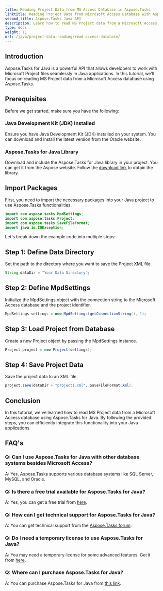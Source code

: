 ```yaml
---
title: Reading Project Data from MS Access Database in Aspose.Tasks
linktitle: Reading Project Data from Microsoft Access Database with Aspose.Tasks
second_title: Aspose.Tasks Java API
description: Learn how to read MS Project data from a Microsoft Access database using Aspose.Tasks for Java. Follow our step-by-step tutorial for seamless integration.
type: docs
weight: 11
url: /java/project-data-reading/read-access-database/
---
```

## Introduction
Aspose.Tasks for Java is a powerful API that allows developers to work with Microsoft Project files seamlessly in Java applications. In this tutorial, we'll focus on reading MS Project data from a Microsoft Access database using Aspose.Tasks.
## Prerequisites
Before we get started, make sure you have the following:
### Java Development Kit (JDK) Installed
Ensure you have Java Development Kit (JDK) installed on your system. You can download and install the latest version from the Oracle website.
### Aspose.Tasks for Java Library
Download and include the Aspose.Tasks for Java library in your project. You can get it from the Aspose website. Follow the [download link](https://releases.aspose.com/tasks/java/) to obtain the library.

## Import Packages
First, you need to import the necessary packages into your Java project to use Aspose.Tasks functionalities.
```java
import com.aspose.tasks.MpdSettings;
import com.aspose.tasks.Project;
import com.aspose.tasks.SaveFileFormat;
import java.io.IOException;
```

Let's break down the example code into multiple steps:
## Step 1: Define Data Directory
Set the path to the directory where you want to save the Project XML file.
```java
String dataDir = "Your Data Directory";
```
## Step 2: Define MpdSettings
Initialize the MpdSettings object with the connection string to the Microsoft Access database and the project identifier.
```java
MpdSettings settings = new MpdSettings(getConnectionString(), 1);
```
## Step 3: Load Project from Database
Create a new Project object by passing the MpdSettings instance.
```java
Project project = new Project(settings);
```
## Step 4: Save Project Data
Save the project data to an XML file.
```java
project.save(dataDir + "project1.xml", SaveFileFormat.Xml);
```

## Conclusion
In this tutorial, we've learned how to read MS Project data from a Microsoft Access database using Aspose.Tasks for Java. By following the provided steps, you can efficiently integrate this functionality into your Java applications.
## FAQ's
### Q: Can I use Aspose.Tasks for Java with other database systems besides Microsoft Access?
A: Yes, Aspose.Tasks supports various database systems like SQL Server, MySQL, and Oracle.
### Q: Is there a free trial available for Aspose.Tasks for Java?
A: Yes, you can get a free trial from [here](https://releases.aspose.com/).
### Q: How can I get technical support for Aspose.Tasks for Java?
A: You can get technical support from the [Aspose.Tasks forum](https://forum.aspose.com/c/tasks/15).
### Q: Do I need a temporary license to use Aspose.Tasks for Java?
A: You may need a temporary license for some advanced features. Get it from [here](https://purchase.aspose.com/temporary-license/).
### Q: Where can I purchase Aspose.Tasks for Java?
A: You can purchase Aspose.Tasks for Java from [this link](https://purchase.aspose.com/buy).
